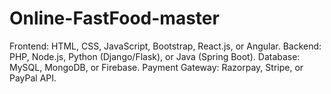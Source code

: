 # Online-FastFood-master
Frontend: HTML, CSS, JavaScript, Bootstrap, React.js, or Angular. Backend: PHP, Node.js, Python (Django/Flask), or Java (Spring Boot). Database: MySQL, MongoDB, or Firebase. Payment Gateway: Razorpay, Stripe, or PayPal API.
